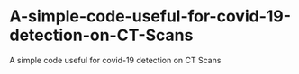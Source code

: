 # A-simple-code-useful-for-covid-19-detection-on-CT-Scans
A simple code useful for covid-19 detection on CT Scans
